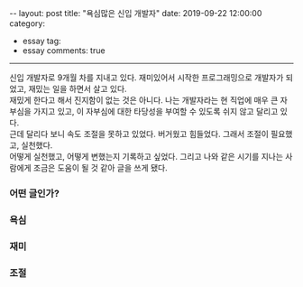 
--
layout: post
title: "욕심많은 신입 개발자"
date: 2019-09-22 12:00:00
category:
- essay
tag:
- essay
comments: true
---

신입 개발자로 9개월 차를 지내고 있다. 재미있어서 시작한 프로그래밍으로 개발자가 되었고, 재밌는 일을 하면서 살고 있다.  
재밌게 한다고 해서 진지함이 없는 것은 아니다. 나는 개발자라는 현 직업에 매우 큰 자부심을 가지고 있고, 이 자부심에 대한 타당성을 부여할 수 있도록 쉬지 않고 달리고 있다.  
근데 달리다 보니 속도 조절을 못하고 있었다. 버거웠고 힘들었다. 그래서 조절이 필요했고, 실천했다.  
어떻게 실천했고, 어떻게 변했는지 기록하고 싶었다. 그리고 나와 같은 시기를 지나는 사람에게 조금은 도움이 될 것 같아 글을 쓰게 됐다.


### 어떤 글인가?

### 욕심

### 재미

### 조절